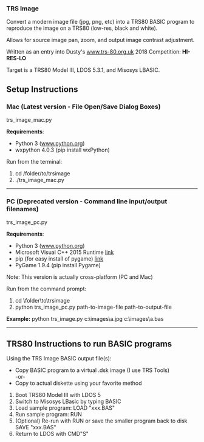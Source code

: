### TRS Image

Convert a modern image file (jpg, png, etc) into a TRS80 BASIC program to reproduce the image on a TRS80 (low-res, black and white).  

Allows for source image pan, zoom, and output image contrast adjustment.  

Written as an entry into Dusty's www.trs-80.org.uk 2018 Competition: **HI-RES-LO**

Target is a TRS80 Model III, LDOS 5.3.1, and Misosys LBASIC.

## Setup Instructions

### Mac (Latest version - File Open/Save Dialog Boxes)
trs\_image_mac.py

**Requirements**:

* Python 3 (www.python.org)
* wxpython 4.0.3 (pip install wxPython)

Run from the terminal:

1. cd /folder/to/trsimage
2. ./trs_image_mac.py

---

### PC (Deprecated version - Command line input/output filenames)
trs\_image_pc.py

**Requirements**:

* Python 3 (www.python.org)
* Microsoft Visual C++ 2015 Runtime [link](https://www.microsoft.com/en-us/download/details.aspx?id=53587)
* pip (for easy install of pygame) [link](https://pip.pypa.io/en/stable/installing/)
* PyGame 1.9.4 (pip install Pygame)

Note: This version is actually cross-platform (PC and Mac)

Run from the command prompt:

1. cd \folder\to\trsimage
1. python trs_image_pc.py path-to-image-file path-to-output-file

**Example:**  python trs_image.py c:\images\a.jpg c:\images\a.bas

---

## TRS80 Instructions to run BASIC programs

Using the TRS Image BASIC output file(s):

* Copy BASIC program to a virtual .dsk image (I use TRS Tools)  
-or-  
* Copy to actual diskette using your favorite method

1. Boot TRS80 Model III with LDOS 5
2. Switch to Misosys LBasic by typing BASIC <Enter>
3. Load sample program: LOAD "xxx.BAS"
4. Run sample program: RUN
5. (Optional) Re-run with RUN or save the smaller program back to disk SAVE "xxx.BAS"
6. Return to LDOS with CMD"S"

